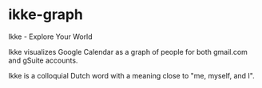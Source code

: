 # ikke-graph

Ikke - Explore Your World

Ikke visualizes Google Calendar as a graph of people for both gmail.com and gSuite accounts.

Ikke is a colloquial Dutch word with a meaning close to "me, myself, and I".
